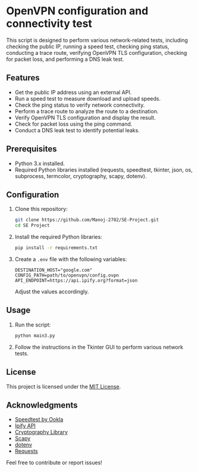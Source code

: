 # OpenVPN configuration and connectivity test

This script is designed to perform various network-related tests, including checking the public IP, running a speed test, checking ping status, conducting a trace route, verifying OpenVPN TLS configuration, checking for packet loss, and performing a DNS leak test.

## Features

- Get the public IP address using an external API.
- Run a speed test to measure download and upload speeds.
- Check the ping status to verify network connectivity.
- Perform a trace route to analyze the route to a destination.
- Verify OpenVPN TLS configuration and display the result.
- Check for packet loss using the ping command.
- Conduct a DNS leak test to identify potential leaks.

## Prerequisites

- Python 3.x installed.
- Required Python libraries installed (requests, speedtest, tkinter, json, os, subprocess, termcolor, cryptography, scapy, dotenv).

## Configuration

1. Clone this repository:

   ```bash
   git clone https://github.com/Manoj-2702/SE-Project.git
   cd SE Project
   ```

2. Install the required Python libraries:

   ```bash
   pip install -r requirements.txt
   ```

3. Create a `.env` file with the following variables:

   ```env
   DESTINATION_HOST="google.com"
   CONFIG_PATH=path/to/openvpn/config.ovpn
   API_ENDPOINT=https://api.ipify.org?format=json
   ```

   Adjust the values accordingly.

## Usage

1. Run the script:

   ```bash
   python main3.py
   ```

2. Follow the instructions in the Tkinter GUI to perform various network tests.

## License

This project is licensed under the [MIT License](LICENSE).

## Acknowledgments

- [Speedtest by Ookla](https://www.speedtest.net/)
- [Ipify API](https://www.ipify.org/)
- [Cryptography Library](https://cryptography.io/)
- [Scapy](https://scapy.net/)
- [dotenv](https://pypi.org/project/python-dotenv/)
- [Requests](https://docs.python-requests.org/en/latest/)

Feel free to contribute or report issues!
